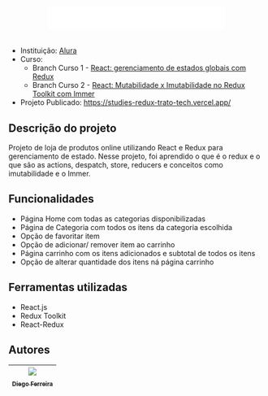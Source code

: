 # <p align="center">![Trato Tech](./src/assets/logo.svg)<br></p>

* Instituição: [Alura](https://www.alura.com)
* Curso: 
  * Branch Curso 1 - [React: gerenciamento de estados globais com Redux](https://cursos.alura.com.br/course/react-gerenciamento-estados-globais-redux)
  * Branch Curso 2 - [React: Mutabilidade x Imutabilidade no Redux Toolkit com Immer](https://cursos.alura.com.br/course/react-mutabilidade-imutabilidade-redux-toolkit-immer)
* Projeto Publicado: https://studies-redux-trato-tech.vercel.app/

## Descrição do projeto
Projeto de loja de produtos online utilizando React e Redux para gerenciamento de estado. Nesse projeto, foi aprendido o que é o redux e o que são as actions, despatch, store, reducers e conceitos como imutabilidade e o Immer.

## Funcionalidades
* Página Home com todas as categorias disponibilizadas
* Página de Categoria com todos os itens da categoria escolhida
* Opção de favoritar item
* Opção de adicionar/ remover item ao carrinho
* Página carrinho com os itens adicionados e subtotal de todos os itens
* Opção de alterar quantidade dos itens ná página carrinho

## Ferramentas utilizadas
* React.js
* Redux Toolkit
* React-Redux

## Autores
| [<img src="https://avatars.githubusercontent.com/u/97759524?v=4" width=115><br><sub>Diego Ferreira</sub>](https://github.com/diegonf) | 
| :---: |


